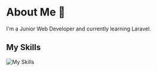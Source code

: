 # About Me 👋
I'm a Junior Web Developer and currently learning Laravel.

## My Skills
![My Skills](https://skillicons.dev/icons?i=html,css,wordpress,js,vuejs,laravel,php,python&theme=light)
